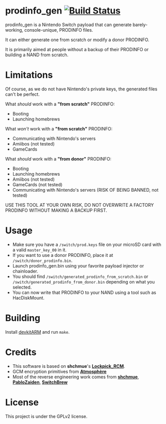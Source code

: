 prodinfo_gen [![Build Status](https://api.cirrus-ci.com/github/CaramelDunes/prodinfo_gen.svg)](https://cirrus-ci.com/github/CaramelDunes/prodinfo_gen)
============
prodinfo_gen is a Nintendo Switch payload that can generate barely-working, console-unique, PRODINFO files.

It can either generate one from scratch or modify a donor PRODINFO.

It is primarily aimed at people without a backup of their PRODINFO or building a NAND from scratch.

Limitations
===========

Of course, as we do not have Nintendo's private keys, the generated files can't be perfect.

What *should* work with a **"from scratch"** PRODINFO:
 - Booting
 - Launching homebrews

What *won't* work with a **"from scratch"** PRODINFO:
 - Communicating with Nintendo's servers
 - Amiibos (not tested)
 - GameCards

What *should* work with a **"from donor"** PRODINFO:
 - Booting
 - Launching homebrews
 - Amiibos (not tested)
 - GameCards (not tested)
 - Communicating with Nintendo's servers (RISK OF BEING BANNED, not tested)

USE THIS TOOL AT YOUR OWN RISK, DO NOT OVERWRITE A FACTORY PRODINFO WITHOUT MAKING A BACKUP FIRST.

Usage
=====
* Make sure you have a `/switch/prod.keys` file on your microSD card with a valid `master_key_00` in it.
* If you want to use a donor PRODINFO, place it at `/switch/donor_prodinfo.bin`.
* Launch prodinfo_gen.bin using your favorite payload injector or chainloader.
* You should find `/switch/generated_prodinfo_from_scratch.bin` or `/switch/generated_prodinfo_from_donor.bin` depending on what you selected.
* You can now write that PRODINFO to your NAND using a tool such as HacDiskMount.

Building
========
Install [devkitARM](https://devkitpro.org/) and run `make`.

Credits
=======
 - This software is based on **shchmue**'s [**Lockpick_RCM**](https://github.com/shchmue/Lockpick_RCM).
 - GCM encryption primitives from [**Atmosphère**](https://github.com/Atmosphere-NX/Atmosphere)
 - Most of the reverse engineering work comes from [**shchmue**](https://github.com/shchmue), [**PabloZaiden**](https://github.com/PabloZaiden), [**SwitchBrew**](https://switchbrew.org/wiki/Calibration)

License
=======
This project is under the GPLv2 license.